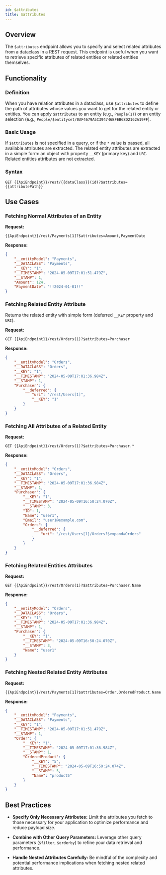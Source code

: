 ```yaml
---
id: $attributes
title: $attributes 
---
```



## Overview

The `$attributes` endpoint allows you to specify and select related attributes from a dataclass in a REST request. This endpoint is useful when you want to retrieve specific attributes of related entities or related entities themselves.

## Functionality

### Definition

When you have relation attributes in a dataclass, use `$attributes` to define the path of attributes whose values you want to get for the related entity or entities. You can apply `$attributes` to an entity (e.g., `People(1)`) or an entity selection (e.g., `People/$entityset/0AF4679A5C394746BFEB68D2162A19FF`).

### Basic Usage

If `$attributes` is not specified in a query, or if the `*` value is passed, all available attributes are extracted. The related entity attributes are extracted in a simple form: an object with property `__KEY` (primary key) and `URI`. Related entities attributes are not extracted.

### Syntax

```
GET {{ApiEndpoint}}/rest/{{dataClass}}(id)?$attributes={{attributePath}}
```



## Use Cases

### Fetching Normal Attributes of an Entity

**Request:**

```
{{ApiEndpoint}}/rest/Payments[1]?$attributes=Amount,PaymentDate
```

**Response:**

```json
{
    "__entityModel": "Payments",
    "__DATACLASS": "Payments",
    "__KEY": "1",
    "__TIMESTAMP": "2024-05-09T17:01:51.479Z",
    "__STAMP": 1,
    "Amount": 124,
    "PaymentDate": "!!2024-01-01!!"
}
```



### Fetching Related Entity Attribute

Returns the related entity with simple form (deferred `__KEY` property and `URI`).

**Request:**

```
GET {{ApiEndpoint}}/rest/Orders(1)?$attributes=Purchaser
```

**Response:**

```json
{
    "__entityModel": "Orders",
    "__DATACLASS": "Orders",
    "__KEY": "1",
    "__TIMESTAMP": "2024-05-09T17:01:36.984Z",
    "__STAMP": 1,
    "Purchaser": {
        "__deferred": {
            "uri": "/rest/Users[1]",
            "__KEY": "1"
        }
    }
}
```

### Fetching All Attributes of a Related Entity

**Request:**

```
GET {{ApiEndpoint}}/rest/Orders(1)?$attributes=Purchaser.*
```

**Response:**

```json
{
    "__entityModel": "Orders",
    "__DATACLASS": "Orders",
    "__KEY": "1",
    "__TIMESTAMP": "2024-05-09T17:01:36.984Z",
    "__STAMP": 1,
    "Purchaser": {
        "__KEY": "1",
        "__TIMESTAMP": "2024-05-09T16:50:24.070Z",
        "__STAMP": 3,
        "ID": 1,
        "Name": "user1",
        "Email": "user1@example.com",
        "Orders": {
            "__deferred": {
                "uri": "/rest/Users[1]/Orders?$expand=Orders"
            }
        }
    }
}
```

### Fetching Related Entities Attributes

**Request:**

```
GET {{ApiEndpoint}}/rest/Orders(1)?$attributes=Purchaser.Name
```

**Response:**

```json
{
    "__entityModel": "Orders",
    "__DATACLASS": "Orders",
    "__KEY": "1",
    "__TIMESTAMP": "2024-05-09T17:01:36.984Z",
    "__STAMP": 1,
    "Purchaser": {
        "__KEY": "1",
        "__TIMESTAMP": "2024-05-09T16:50:24.070Z",
        "__STAMP": 3,
        "Name": "user1"
    }
}
```


### Fetching Nested Related Entity Attributes

**Request:**

```
{{ApiEndpoint}}/rest/Payments[1]?$attributes=Order.OrderedProduct.Name
```

**Response:**

```json
{
    "__entityModel": "Payments",
    "__DATACLASS": "Payments",
    "__KEY": "1",
    "__TIMESTAMP": "2024-05-09T17:01:51.479Z",
    "__STAMP": 1,
    "Order": {
        "__KEY": "1",
        "__TIMESTAMP": "2024-05-09T17:01:36.984Z",
        "__STAMP": 1,
        "OrderedProduct": {
            "__KEY": "5",
            "__TIMESTAMP": "2024-05-09T16:50:24.074Z",
            "__STAMP": 5,
            "Name": "product5"
        }
    }
}
```

## Best Practices

- **Specify Only Necessary Attributes:** Limit the attributes you fetch to those necessary for your application to optimize performance and reduce payload size.

- **Combine with Other Query Parameters:** Leverage other query parameters (`$filter`, `$orderby`) to refine your data retrieval and performance.

- **Handle Nested Attributes Carefully:** Be mindful of the complexity and potential performance implications when fetching nested related attributes.

